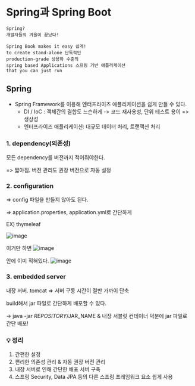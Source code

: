 # Spring과 Spring Boot

```
Spring?
개발자들의 겨울이 끝났다!
```

```
Spring Book makes it easy 쉽게!
to create stand-alone 단독적인
production-grade 상용화 수준의
spring based Applications 스프링 기반 애플리케이션
that you can just run
```

## Spring

- Spring Framework를 이용해 엔터프라이즈 애플리케이션을 쉽게 만들 수 있다.
  - DI / IoC : 객체간의 결합도 느슨하게 -> 코드 재사용성, 단위 테스트 용이 => 생상성
  - 엔터프라이즈 애플리케이션: 대규모 데이터 처리, 트랜잭션 처리

### 1. dependency(의존성)

모든 dependency를 버전까지 적어줘야한다.

=> 짧아짐. 버전 관리도 권장 버전으로 자동 설정


### 2. configuration

=> config 파일을 만들지 않아도 된다.

=> application.properties, application.yml로 간단하게

EX) thymeleaf

![image](https://user-images.githubusercontent.com/60870438/183136301-d39b4992-0307-4280-b14e-18c9abc5986e.png)

이거만 하면
![image](https://user-images.githubusercontent.com/60870438/183136217-a1fe3c91-9f1d-46d0-bb26-72e5a66205d0.png)

안에 이미 적혀있다.
![image](https://user-images.githubusercontent.com/60870438/183136597-c29a2158-a1a9-4fde-97e7-ced5e0bf30ba.png)

### 3. embedded server

내장 서버. tomcat => 서버 구동 시간이 절반 가까이 단축

build해서 jar 파일로 간단하게 배포할 수 있다.

-> java -jar $REPOSITORY/$JAR_NAME &
내장 서블릿 컨테이너 덕분에 jar 파일로 간단 배포!

### 💡 정리

1. 간편한 설정
2. 편리한 의존성 관리 & 자동 권장 버전 관리
3. 내장 서버로 인해 간단한 배포 서버 구축
4. 스프링 Security, Data JPA 등의 다른 스프링 프레임워크 요소 쉽게 사용
